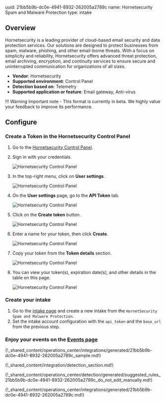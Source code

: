 uuid: 21bb5b9b-dc0e-4941-8932-262005a2789c
name: Hornetsecurity Spam and Malware Protection
type: intake

## Overview

Hornetsecurity is a leading provider of cloud-based email security and data protection services. Our solutions are designed to protect businesses from spam, malware, phishing, and other email-borne threats. With a focus on simplicity and reliability, Hornetsecurity offers advanced threat protection, email archiving, encryption, and continuity services to ensure secure and uninterrupted communication for organizations of all sizes.

- **Vendor**: Hornetsecurity
- **Supported environment**: Control Panel
- **Detection based on**: Telemetry
- **Supported application or feature**: Email gateway, Anti-virus

!!! Warning
    Important note - This format is currently in beta. We highly value your feedback to improve its performance.


## Configure

### Create a Token in the Hornetsecurity Control Panel

1.	Go to the [Hornetsecurity Control Panel](https://cp.hornetsecurity.com/).
2.	Sign in with your credentials.

    ![Hornetsecurity Control Panel](/assets/integration/email/hornetsecurity/Step1_login.png)

3.	In the top-right menu, click on **User settings**.

    ![Hornetsecurity Control Panel](/assets/integration/email/hornetsecurity/Step3_usersettings_link.png)

4.	On the **User settings** page, go to the **API Token** tab.

    ![Hornetsecurity Control Panel](/assets/integration/email/hornetsecurity/Step4_usersettings_apitoken.png)

5.	Click on the **Create token** button.

    ![Hornetsecurity Control Panel](/assets/integration/email/hornetsecurity/Step5_createtoken.png)

6.	Enter a name for your token, then click **Create**.

    ![Hornetsecurity Control Panel](/assets/integration/email/hornetsecurity/Step6_tokenname.png)

7.	Copy your token from the **Token details** section.

    ![Hornetsecurity Control Panel](/assets/integration/email/hornetsecurity/Step7_gettoken.png)

8.	You can view your token(s), expiration date(s), and other details in the table on this page.

    ![Hornetsecurity Control Panel](/assets/integration/email/hornetsecurity/Step8_tokeninfo.png)



### Create your intake

1. Go to the [intake page](https://app.sekoia.io/operations/intakes) and create a new intake from the `HornetSecurity Spam and Malware Protection`.
2. Set the intake account configuration with the `api_token` and the `base_url` from the previous step.

### Enjoy your events on the [Events page](https://app.sekoia.io/operations/events)

{!_shared_content/operations_center/integrations/generated/21bb5b9b-dc0e-4941-8932-262005a2789c_sample.md!}

{!_shared_content/integration/detection_section.md!}

{!_shared_content/operations_center/detection/generated/suggested_rules_21bb5b9b-dc0e-4941-8932-262005a2789c_do_not_edit_manually.md!}

{!_shared_content/operations_center/integrations/generated/21bb5b9b-dc0e-4941-8932-262005a2789c.md!}
